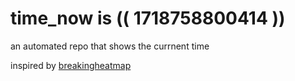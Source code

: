 # time_now is (( 1718758800414 ))

an automated repo that shows the currnent time

inspired by [breakingheatmap](https://github.com/breakingheatmap/breakingheatmap)